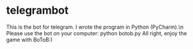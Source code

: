 # telegrambot

This is the bot for telegram. I wrote the program in Python (PyCharm).\n
Please use the bot on your computer:
python botob.py
All right, enjoy the game with BoToB:)

